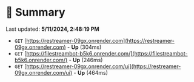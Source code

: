# 📖 Summary
Last updated: **5/11/2024, 2:48:19 PM**

- `GET` [https://restreamer-09gx.onrender.com](https://restreamer-09gx.onrender.com) - **Up** (304ms)
- `GET` [https://filestreambot-b5k6.onrender.com/](https://filestreambot-b5k6.onrender.com/) - **Up** (246ms)
- `GET` [https://restreamer-09gx.onrender.com/ui](https://restreamer-09gx.onrender.com/ui) - **Up** (464ms)
